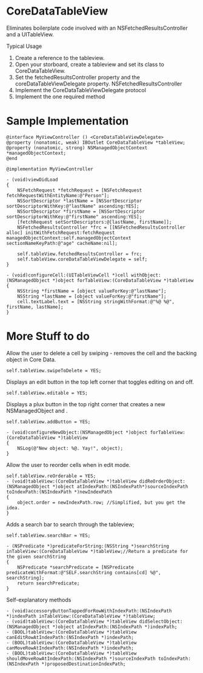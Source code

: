 CoreDataTableView
=================

Eliminates boilerplate code involved with an NSFetchedResultsController and a UITableView.


Typical Usage

1. Create a reference to the tableview.
2. Open your storboard, create a tableview and set its class to CoreDataTableView.
3. Set the fetchedResultsController property and the coreDataTableViewDelegate property.
NSFetchedResultsController
4. Implement the CoreDataTableViewDelegate protocol
5. Implement the one required method


Sample Implementation
=====================

    @interface MyViewController () <CoreDataTableViewDelegate>
    @property (nonatomic, weak) IBOutlet CoreDataTableView *tableView;
    @property (nonatomic, strong) NSManagedObjectContext *managedObjectContext;
    @end
    
    @implementation MyViewController
    
    - (void)viewDidLoad
    {
        NSFetchRequest *fetchRequest = [NSFetchRequest fetchRequestWithEntityName:@"Person"];
        NSSortDescriptor *lastName = [NSSortDescriptor sortDescriptorWithKey:@"lastName" ascending:YES];
        NSSortDescriptor *firstName = [NSSortDescriptor sortDescriptorWithKey:@"firstName" ascending:YES];
        [fetchRequest setSortDescriptors:@[lastName, firstName]];
        NSFetchedResultsController *frc = [[NSFetchedResultsController alloc] initWithFetchRequest:fetchRequest managedObjectContext:self.managedObjectContext sectionNameKeyPath:@"age" cacheName:nil];

        self.tableView.fetchedResultsController = frc;
        self.tableView.coreDataTableViewDelegate = self;
    }

    - (void)configureCell:(UITableViewCell *)cell withObject:(NSManagedObject *)object forTableView:(CoreDataTableView *)tableView
    {
        NSString *firstName = [object valueForKey:@"lastName"];
        NSString *lastName = [object valueForKey:@"firstName"];
        cell.textLabel.text = [NSString stringWithFormat:@"%@ %@", firstName, lastName];
    }


More Stuff to do
================

Allow the user to delete a cell by swiping - removes the cell and the backing object in Core Data.

    self.tableView.swipeToDelete = YES;


Displays an edit button in the top left corner that toggles editing on and off.

    self.tableView.editable = YES;
    
    
Displays a plux button in the top right corner that creates a new NSManagedObject and .

    self.tableView.addButton = YES;
    
    - (void)configureNewObject:(NSManagedObject *)object forTableView:(CoreDataTableView *)tableView
    {
        NSLog(@"New object: %@. Yay!", object);
    }


Allow the user to reorder cells when in edit mode.

    self.tableView.reOrderable = YES;
    - (void)tableView:(CoreDataTableView *)tableView didReOrderObject:(NSManagedObject *)object atIndexPath:(NSIndexPath*)sourceIndexPath toIndexPath:(NSIndexPath *)newIndexPath
    {
        object.order = newIndexPath.row; //Simplified, but you get the idea.
    }


Adds a search bar to search through the tableview;

    self.tableView.searchBar = YES;

    - (NSPredicate *)predicateForString:(NSString *)searchString inTableView:(CoreDataTableView *)tableView;//Return a predicate for the given searchString
    {
        NSPredicate *searchPredicate = [NSPredicate predicateWithFormat:@"SELF.searchString contains[cd] %@", searchString];
        return searchPredicate;
    }


Self-explanatory methods

    - (void)accessoryButtonTappedForRowWithIndexPath:(NSIndexPath *)indexPath inTableView:(CoreDataTableView *)tableView;
    - (void)tableView:(CoreDataTableView *)tableView didSelectObject:(NSManagedObject *)object atIndexPath:(NSIndexPath *)indexPath;
    - (BOOL)tableView:(CoreDataTableView *)tableView canEditRowAtIndexPath:(NSIndexPath *)indexPath;
    - (BOOL)tableView:(CoreDataTableView *)tableView canMoveRowAtIndexPath:(NSIndexPath *)indexPath;
    - (BOOL)tableView:(CoreDataTableView *)tableView shouldMoveRowAtIndexPath:(NSIndexPath *)sourceIndexPath toIndexPath:(NSIndexPath *)proposedDestinationIndexPath;


